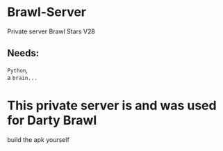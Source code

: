# Brawl-Server
Private server Brawl Stars V28
## Needs:
`Python`, <br>
a `brain...`
# This private server is and was used for Darty Brawl
build the apk yourself
